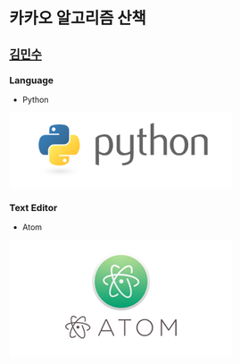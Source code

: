 카카오 알고리즘 산책
====================
[김민수](https://github.com/alstn2468)
-------------------------------


### Language
- Python
<img src="images/Logo.png" width="400" height="auto">

### Text Editor
- Atom
<img src="images/Atom.png" width="400" height="auto">
